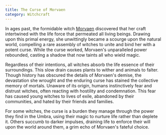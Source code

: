 ```yaml
---
title: The Curse of Morvaen
category: Witchcraft
---
```


In ages past, the formidable witch [Morvaen](/explore/mythology/morvaen.html) discovered that her craft intertwined with the life force that permeated all living beings. Drawing upon this primal energy, she unwittingly became a scourge upon the natural world, compelling a rare assembly of witches to unite and bind her with a potent curse. While the curse worked, Morvaen's unparalleled power rebounded, casting a shadow that now taints all who wield magic.

Regardless of their intentions, all witches absorb the life essence of their surroundings. This slow drain causes plants to wither and animals to falter. Though history has obscured the details of Morvaen's demise, the devastation she wrought and the enduring curse has stained the collective memory of mortals. Unaware of its origin, humans instinctively fear and distrust witches, often reacting with hostility and condemnation. This fear has caused young witches to lives of exile, abandoned by their communities, and hated by their friends and families.

For some witches, the curse is a burden they manage through the power they find in the Umbra, using their magic to nurture life rather than deplete it. Others succumb to darker impulses, draining life to enforce their will upon the world around them, a grim echo of Morvaen's fateful choice.